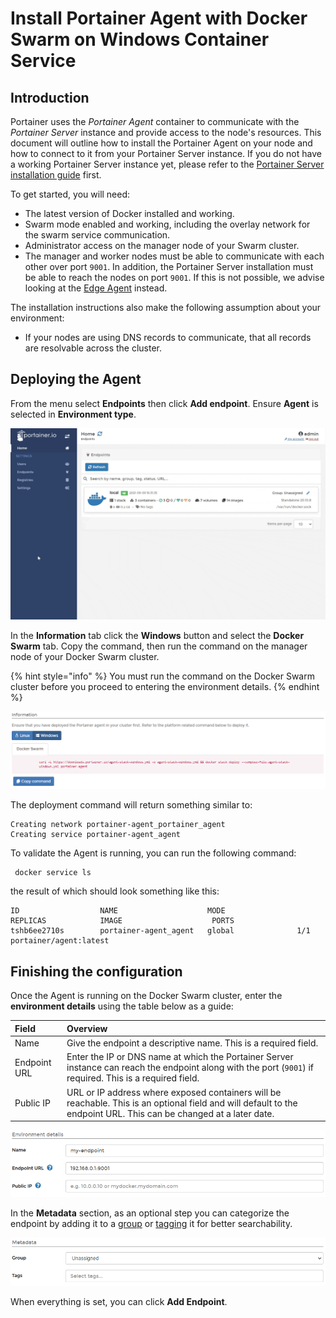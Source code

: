 # Install Portainer Agent with Docker Swarm on Windows Container Service

## Introduction

Portainer uses the _Portainer Agent_ container to communicate with the _Portainer Server_ instance and provide access to the node's resources. This document will outline how to install the Portainer Agent on your node and how to connect to it from your Portainer Server instance. If you do not have a working Portainer Server instance yet, please refer to the [Portainer Server installation guide](../../server/swarm/wcs.md) first.

To get started, you will need:

* The latest version of Docker installed and working.
* Swarm mode enabled and working, including the overlay network for the swarm service communication.
* Administrator access on the manager node of your Swarm cluster.
* The manager and worker nodes must be able to communicate with each other over port `9001`. In addition, the Portainer Server installation must be able to reach the nodes on port `9001`. If this is not possible, we advise looking at the [Edge Agent](../edge.md) instead.

The installation instructions also make the following assumption about your environment:

* If your nodes are using DNS records to communicate, that all records are resolvable across the cluster.

## Deploying the Agent

From the menu select **Endpoints** then click **Add endpoint**. Ensure **Agent** is selected in **Environment type**.

![](../../../../.gitbook/assets/install-agent-swarm-linux-1.gif)

In the **Information** tab click the **Windows** button and select the **Docker Swarm** tab. Copy the command, then run the command on the manager node of your Docker Swarm cluster.

{% hint style="info" %}
You must run the command on the Docker Swarm cluster before you proceed to entering the environment details.
{% endhint %}

![](../../../../.gitbook/assets/install-agent-swarm-windows-2.png)

The deployment command will return something similar to:

```text
Creating network portainer-agent_portainer_agent
Creating service portainer-agent_agent
```

To validate the Agent is running, you can run the following command:

```text
 docker service ls
```

the result of which should look something like this:

```text
ID                  NAME                    MODE                REPLICAS            IMAGE                    PORTS
tshb6ee2710s        portainer-agent_agent   global              1/1                 portainer/agent:latest
```

## Finishing the configuration

Once the Agent is running on the Docker Swarm cluster, enter the **environment details** using the table below as a guide:

| Field | Overview |
| :--- | :--- |
| Name | Give the endpoint a descriptive name. This is a required field. |
| Endpoint URL | Enter the IP or DNS name at which the Portainer Server instance can reach the endpoint along with the port \(`9001`\) if required. This is a required field. |
| Public IP | URL or IP address where exposed containers will be reachable. This is an optional field and will default to the endpoint URL. This can be changed at a later date. |

![](../../../../.gitbook/assets/install-agent-swarm-linux-3.png)

In the **Metadata** section, as an optional step you can categorize the endpoint by adding it to a [group](../../../../admin/endpoints/groups.md) or  [tagging](../../../../admin/endpoints/tags.md) it for better searchability.

![](../../../../.gitbook/assets/install-agent-swarm-linux-4.png)

When everything is set, you can click **Add Endpoint**.

